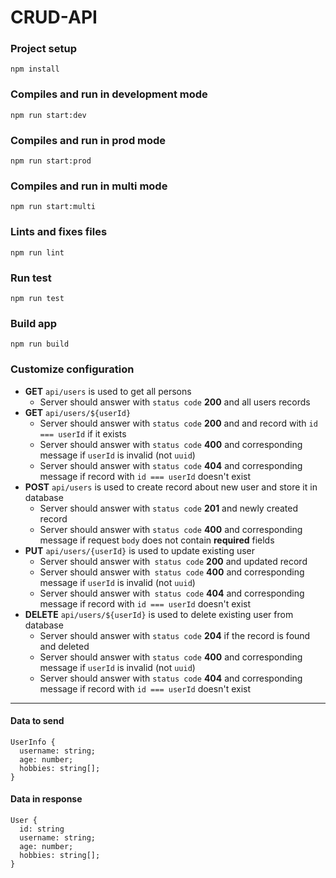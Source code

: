 # CRUD-API
### Project setup
```
npm install
```
### Compiles and run in development mode 
```
npm run start:dev
```
### Compiles and run in prod mode 
```
npm run start:prod
```
### Compiles and run in multi mode 
```
npm run start:multi
```
### Lints and fixes files
```
npm run lint
```
### Run test
```
npm run test
```
### Build app
```
npm run build
```
### Customize configuration
  - **GET** `api/users` is used to get all persons
       - Server should answer with `status code` **200** and all users records
  - **GET** `api/users/${userId}` 
       - Server should answer with `status code` **200** and and record with `id === userId` if it exists
       - Server should answer with `status code` **400** and corresponding message if `userId` is invalid (not `uuid`)
       - Server should answer with `status code` **404** and corresponding message if record with `id === userId` doesn't exist
  - **POST** `api/users` is used to create record about new user and store it in database
       - Server should answer with `status code` **201** and newly created record
       - Server should answer with `status code` **400** and corresponding message if request `body` does not contain **required** fields
  - **PUT** `api/users/{userId}` is used to update existing user
       - Server should answer with` status code` **200** and updated record
       - Server should answer with` status code` **400** and corresponding message if `userId` is invalid (not `uuid`)
       - Server should answer with` status code` **404** and corresponding message if record with `id === userId` doesn't exist
  - **DELETE** `api/users/${userId}` is used to delete existing user from database
       - Server should answer with `status code` **204** if the record is found and deleted
       - Server should answer with `status code` **400** and corresponding message if `userId` is invalid (not `uuid`)
       - Server should answer with `status code` **404** and corresponding message if record with `id === userId` doesn't exist
---
#### Data to send 
```
UserInfo {
  username: string;
  age: number;
  hobbies: string[];
}
```

#### Data in response
```
User {
  id: string
  username: string;
  age: number;
  hobbies: string[];
}
```
